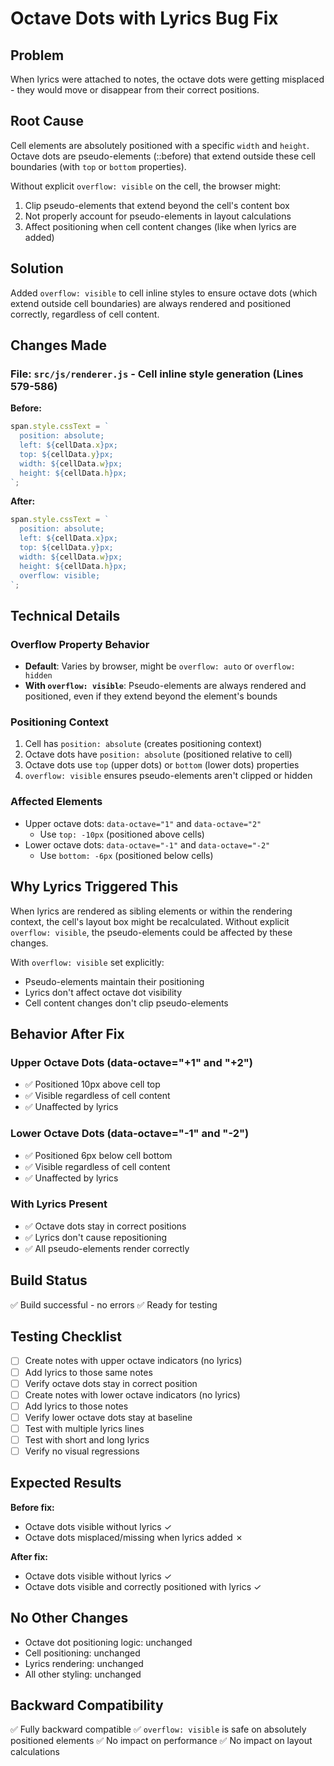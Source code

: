 # Octave Dots with Lyrics Bug Fix

## Problem
When lyrics were attached to notes, the octave dots were getting misplaced - they would move or disappear from their correct positions.

## Root Cause
Cell elements are absolutely positioned with a specific `width` and `height`. Octave dots are pseudo-elements (::before) that extend outside these cell boundaries (with `top` or `bottom` properties).

Without explicit `overflow: visible` on the cell, the browser might:
1. Clip pseudo-elements that extend beyond the cell's content box
2. Not properly account for pseudo-elements in layout calculations
3. Affect positioning when cell content changes (like when lyrics are added)

## Solution
Added `overflow: visible` to cell inline styles to ensure octave dots (which extend outside cell boundaries) are always rendered and positioned correctly, regardless of cell content.

## Changes Made

### File: `src/js/renderer.js` - Cell inline style generation (Lines 579-586)

**Before:**
```javascript
span.style.cssText = `
  position: absolute;
  left: ${cellData.x}px;
  top: ${cellData.y}px;
  width: ${cellData.w}px;
  height: ${cellData.h}px;
`;
```

**After:**
```javascript
span.style.cssText = `
  position: absolute;
  left: ${cellData.x}px;
  top: ${cellData.y}px;
  width: ${cellData.w}px;
  height: ${cellData.h}px;
  overflow: visible;
`;
```

## Technical Details

### Overflow Property Behavior
- **Default**: Varies by browser, might be `overflow: auto` or `overflow: hidden`
- **With `overflow: visible`**: Pseudo-elements are always rendered and positioned, even if they extend beyond the element's bounds

### Positioning Context
1. Cell has `position: absolute` (creates positioning context)
2. Octave dots have `position: absolute` (positioned relative to cell)
3. Octave dots use `top` (upper dots) or `bottom` (lower dots) properties
4. `overflow: visible` ensures pseudo-elements aren't clipped or hidden

### Affected Elements
- Upper octave dots: `data-octave="1"` and `data-octave="2"`
  - Use `top: -10px` (positioned above cells)
- Lower octave dots: `data-octave="-1"` and `data-octave="-2"`
  - Use `bottom: -6px` (positioned below cells)

## Why Lyrics Triggered This
When lyrics are rendered as sibling elements or within the rendering context, the cell's layout box might be recalculated. Without explicit `overflow: visible`, the pseudo-elements could be affected by these changes.

With `overflow: visible` set explicitly:
- Pseudo-elements maintain their positioning
- Lyrics don't affect octave dot visibility
- Cell content changes don't clip pseudo-elements

## Behavior After Fix

### Upper Octave Dots (data-octave="+1" and "+2")
- ✅ Positioned 10px above cell top
- ✅ Visible regardless of cell content
- ✅ Unaffected by lyrics

### Lower Octave Dots (data-octave="-1" and "-2")
- ✅ Positioned 6px below cell bottom
- ✅ Visible regardless of cell content
- ✅ Unaffected by lyrics

### With Lyrics Present
- ✅ Octave dots stay in correct positions
- ✅ Lyrics don't cause repositioning
- ✅ All pseudo-elements render correctly

## Build Status
✅ Build successful - no errors
✅ Ready for testing

## Testing Checklist

- [ ] Create notes with upper octave indicators (no lyrics)
- [ ] Add lyrics to those same notes
- [ ] Verify octave dots stay in correct position
- [ ] Create notes with lower octave indicators (no lyrics)
- [ ] Add lyrics to those notes
- [ ] Verify lower octave dots stay at baseline
- [ ] Test with multiple lyrics lines
- [ ] Test with short and long lyrics
- [ ] Verify no visual regressions

## Expected Results

**Before fix:**
- Octave dots visible without lyrics ✓
- Octave dots misplaced/missing when lyrics added ✗

**After fix:**
- Octave dots visible without lyrics ✓
- Octave dots visible and correctly positioned with lyrics ✓

## No Other Changes
- Octave dot positioning logic: unchanged
- Cell positioning: unchanged
- Lyrics rendering: unchanged
- All other styling: unchanged

## Backward Compatibility
✅ Fully backward compatible
✅ `overflow: visible` is safe on absolutely positioned elements
✅ No impact on performance
✅ No impact on layout calculations
